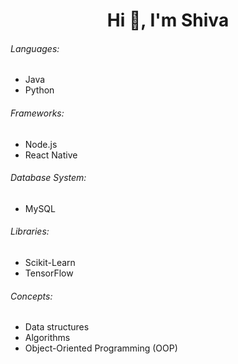 
<h1 align="center">Hi 👋, I'm  Shiva</h1>

<h6>Languages:</h6>
<ul>
  <li>Java</li>
  <li>Python</li>
</ul>

<h6>Frameworks:</h6>
<ul>
  <li>Node.js</li>
  <li>React Native</li>
</ul>

<h6>Database System:</h6>
<ul>
  <li>MySQL</li>
</ul>

<h6>Libraries:</h6>
<ul>
  <li>Scikit-Learn</li>
  <li>TensorFlow</li>
</ul>

<h6>Concepts:</h6>
<ul>
  <li>Data structures</li>
  <li>Algorithms</li>
  <li>Object-Oriented Programming (OOP)</li>
</ul>




